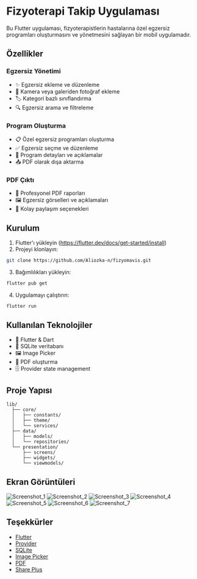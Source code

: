 # Fizyoterapi Takip Uygulaması

Bu Flutter uygulaması, fizyoterapistlerin hastalarına özel egzersiz programları oluşturmasını ve yönetmesini sağlayan bir mobil uygulamadır.

## Özellikler

### Egzersiz Yönetimi
- ✨ Egzersiz ekleme ve düzenleme
- 📱 Kamera veya galeriden fotoğraf ekleme
- 🏷️ Kategori bazlı sınıflandırma
- 🔍 Egzersiz arama ve filtreleme

### Program Oluşturma
- 📋 Özel egzersiz programları oluşturma
- ✅ Egzersiz seçme ve düzenleme
- 📑 Program detayları ve açıklamalar
- 📤 PDF olarak dışa aktarma

### PDF Çıktı
- 📄 Profesyonel PDF raporları
- 🖼️ Egzersiz görselleri ve açıklamaları
- 📱 Kolay paylaşım seçenekleri

## Kurulum

1. Flutter'ı yükleyin (https://flutter.dev/docs/get-started/install)
2. Projeyi klonlayın:
```bash
git clone https://github.com/Aliozka-n/fizyomavis.git
```
3. Bağımlılıkları yükleyin:
```bash
flutter pub get
```
4. Uygulamayı çalıştırın:
```bash
flutter run
```

## Kullanılan Teknolojiler

- 🎯 Flutter & Dart
- 💾 SQLite veritabanı
- 🖼️ Image Picker
- 📄 PDF oluşturma
- 🗄️ Provider state management

## Proje Yapısı

```
lib/
  ├── core/
  │   ├── constants/
  │   ├── theme/
  │   └── services/
  ├── data/
  │   ├── models/
  │   └── repositories/
  └── presentation/
      ├── screens/
      ├── widgets/
      └── viewmodels/
```

## Ekran Görüntüleri

![Screenshot_1](https://github.com/user-attachments/assets/b660a3de-0d67-4cad-b726-788596de8a3b)
![Screenshot_2](https://github.com/user-attachments/assets/1f4e5427-cc14-4fbd-b132-c43a8ad6f2f0)
![Screenshot_3](https://github.com/user-attachments/assets/8c5c7037-9c75-49ad-9bd2-5d454e165e8c)
![Screenshot_4](https://github.com/user-attachments/assets/6e3389b9-96ab-459b-816d-620793b7f2da)
![Screenshot_5](https://github.com/user-attachments/assets/cc2bf3f9-3119-461f-931a-360df497c311)
![Screenshot_6](https://github.com/user-attachments/assets/6f14e278-3528-4c14-9f71-a9aed1e033cd)
![Screenshot_7](https://github.com/user-attachments/assets/832542bb-ab85-46d4-aaf3-95f2892575ed)

## Teşekkürler

- [Flutter](https://flutter.dev)
- [Provider](https://pub.dev/packages/provider)
- [SQLite](https://pub.dev/packages/sqflite)
- [Image Picker](https://pub.dev/packages/image_picker)
- [PDF](https://pub.dev/packages/pdf)
- [Share Plus](https://pub.dev/packages/share_plus)
